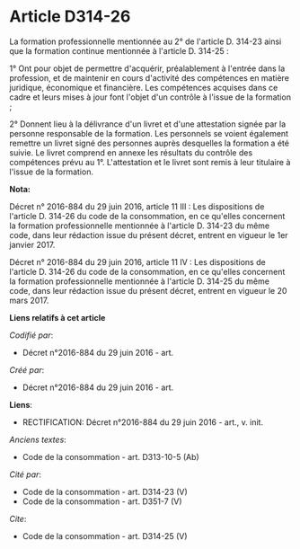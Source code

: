 # Article D314-26

La formation professionnelle mentionnée au 2° de l'article D. 314-23 ainsi que la formation continue mentionnée à l'article
D. 314-25 : 

1° Ont pour objet de permettre d'acquérir, préalablement à l'entrée dans la profession, et de maintenir en cours d'activité
des compétences en matière juridique, économique et financière. Les compétences acquises dans ce cadre et leurs mises à jour
font l'objet d'un contrôle à l'issue de la formation ; 

2° Donnent lieu à la délivrance d'un livret et d'une attestation signée par la personne responsable de la formation. Les
personnels se voient également remettre un livret signé des personnes auprès desquelles la formation a été suivie. Le livret
comprend en annexe les résultats du contrôle des compétences prévu au 1°. L'attestation et le livret sont remis à leur
titulaire à l'issue de la formation.

**Nota:**

Décret n° 2016-884 du 29 juin 2016, article 11 III : Les dispositions de l'article D. 314-26 du code de la consommation, en
ce qu'elles concernent la formation professionnelle mentionnée à l'article D. 314-23 du même code, dans leur rédaction issue
du présent décret, entrent en vigueur le 1er janvier 2017.

Décret n° 2016-884 du 29 juin 2016, article 11 IV : Les dispositions de l'article D. 314-26 du code de la consommation, en ce
qu'elles concernent la formation professionnelle mentionnée à l'article D. 314-25 du même code, dans leur rédaction issue du
présent décret, entrent en vigueur le 20 mars 2017.

**Liens relatifs à cet article**

_Codifié par_:

  - Décret n°2016-884 du 29 juin 2016 - art.

_Créé par_:

  - Décret n°2016-884 du 29 juin 2016 - art.

**Liens**:

  - RECTIFICATION: Décret n°2016-884 du 29 juin 2016 - art., v. init.

_Anciens textes_:

  - Code de la consommation - art. D313-10-5 (Ab)

_Cité par_:

  - Code de la consommation - art. D314-23 (V)
  - Code de la consommation - art. D351-7 (V)

_Cite_:

  - Code de la consommation - art. D314-25 (V)
